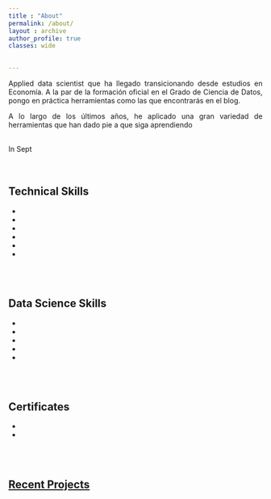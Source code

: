 ```yaml
---
title : "About" 
permalink: /about/
layout : archive
author_profile: true
classes: wide

    
---
```

<div style="text-align: justify">
Applied data scientist que ha llegado transicionando desde estudios en Economía.
A la par de la formación oficial en el Grado de Ciencia de Datos, pongo en práctica herramientas como las que encontrarás en el blog.

A lo largo de los últimos años, he aplicado una gran variedad de herramientas que han dado pie a que siga aprendiendo

<br>
In Sept
<br>


</div>

<br/>
<br/>


## Technical Skills
- 
- 
- 
-
- 
- 

<br/>
<br/>


## Data Science Skills
- 
- 
- 
- 
-


<br/>
<br/>

## Certificates
-
- 

<br/>
<br/>


## [ Recent Projects]()
